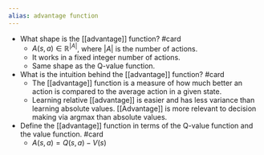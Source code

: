 ```yaml
---
alias: advantage function
---
```


- What shape is the [[advantage]] function? #card
    - $A(s,a) \in \mathbb{R}^{|A|}$, where $|A|$ is the number of actions.
    - It works in a fixed integer number of actions.
    - Same shape as the Q-value function.
- What is the intuition behind the [[advantage]] function? #card
    - The [[advantage]] function is a measure of how much better an action is compared to the average action in a given state.
    - Learning relative [[advantage]] is easier and has less variance than learning absolute values. [[Advantage]] is more relevant to decision making via argmax than absolute values.
- Define the [[advantage]] function in terms of the Q-value function and the value function. #card
  - $A(s,a) = Q(s,a) - V(s)$

